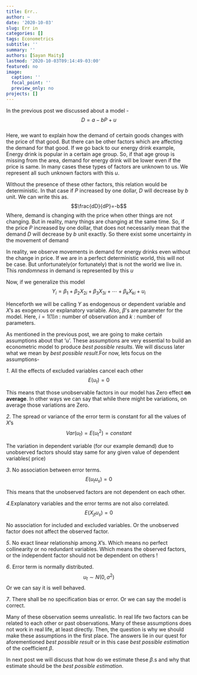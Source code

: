 ```yaml
---
title: Err.. 
author: ~
date: '2020-10-03'
slug: Err in
categories: []
tags: Econometrics
subtitle: ''
summary: ''
authors: [Sayan Maity]
lastmod: '2020-10-03T09:14:49-03:00'
featured: no
image:
  caption: ''
  focal_point: ''
  preview_only: no
projects: []
---
```

In the previous post we discussed about a model -
$$D= a-bP+u$$  
Here, we want to explain how the demand of certain goods changes with the price of that good. But there can be other factors which are affecting the demand for that good. If we go back to our energy drink example, Energy drink is popular in a certain age group. So, if that age group is missing from the area, demand for energy drink will be lower even if the price is same. In many cases these types of factors are unknown to us. We represent all such unknown factors with this $u$.

Without the presence of these other factors, this relation would be deterministic. In that case if $P$ increased by one dollar, $D$ will decrease by $b$ unit. We can write this as. 
$$\frac{dD}{dP}=-b$$ 
Where, demand is changing with the price when other things are not changing. But in reality,  many things are changing at the same time. So, if the price $P$ increased by one dollar, that does not necessarily mean that the demand $D$ will decrease by $b$ unit exactly. So there exist some uncertainty in the movement of demand

In reality, we observe movements in demand for energy drinks even without the change in price. If we are in a perfect deterministic world, this will not be case. But unfortunately(or fortunately) that is not the world we live in. This *randomness* in demand is represented by this $u$

Now, if we generalize this model
$$Y_i= β_1+β_2 X_{2i}+β_3 X_{3i}+⋯+β_k X_{ki}+u_i$$

Henceforth we will be calling $Y$ as endogenous or dependent variable and $X$’s as exogenous or explanatory variable. Also, $β$'s are parameter for the model. Here, $i=1(1)n$ : number of observation and $k$ : number of parameters. 

As mentioned in the previous post, we are going to make certain assumptions about that ‘u’. These assumptions are very essential to build an econometric model to produce *best possible results*. We will discuss later what we mean by  *best possible result*.For now, lets focus on the assumptions-

*1*. All the effects of excluded variables cancel each other  $$E(u_t )=0$$ 

This means that those unobservable factors in our model has Zero effect **on average**.  In other ways we can say that while there might be variations, on average those variations are Zero. 
 
*2*. The spread or variance of the error term is constant for all the values of $X$’s $$Var(u_t )=E(u_t^2 )=constant$$ 

The variation in dependent variable (for our example demand) due to unobserved factors should stay same for any given value of dependent variables( price)

*3*. No association between error terms. $$E(u_t u_s )=0$$

This means that the unobserved factors are not dependent on each other.

*4*.Explanatory variables and the error terms are not also correlated.  $$E(X_{jt} u_s )=0$$

No association for included and excluded variables. Or the unobserved factor does not affect the observed factor. 

*5*. No exact linear relationship among $X$’s. Which means no perfect collinearity or no redundant variables. Which means the observed factors, or the independent factor should not be dependent on others ! 
 
*6*. Error term is normally distributed. $$u_t \sim N(0, \sigma^2)$$Or we can say it is well behaved. 


*7*. There shall be no specification bias or error. Or we can say the model is correct.

Many of these observation seems unrealistic. In real life two factors can be related to each other or past observations. Many of these assumptions does not work in real life, at least directly. Then, the question is why we should make these assumptions in the first place. The answers lie in our quest for aforementioned *best possible result* or in this case *best possible estimation* of the coefficient $\beta$.

In next post we will discuss that how do we estimate these $\beta$.s and why that estimate should be the *best possible estimation*.


